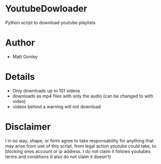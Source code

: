 # YoutubeDowloader
Python script to download youtube playlists

# Author
* Matt Gonley

# Details
* Only downloads up to 101 videos
* downloads as mp4 files with only the audio (can be changed to with video)
* videos behind a warning will not download

# Disclaimer
I in no way, shape, or form agree to take responsability for anything that may arise from use of this script, from legal action youtube could take, to blocking ones account or ip address.
I do not claim it follows youtubes terms and conditions (I also do not claim it doesn't)
